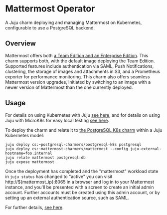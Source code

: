 # Mattermost Operator

A Juju charm deploying and managing Mattermost on Kubernetes, configurable to use a PostgreSQL backend.

## Overview

Mattermost offers both [a Team Edition and an Enterprise Edition](https://mattermost.com/pricing-feature-comparison/).
This charm supports both, with the default image deploying the Team Edition. Supported
features include authentication via SAML, Push Notifications, clustering,
the storage of images and attachments in S3, and a Prometheus exporter for
performance monitoring. This charm also offers seamless Mattermost version
upgrades, initiated by switching to an image with a newer version of
Mattermost than the one currently deployed.

## Usage

For details on using Kubernetes with Juju [see here](https://juju.is/docs/kubernetes), and for
details on using Juju with MicroK8s for easy local testing [see here](https://juju.is/docs/microk8s-cloud).

To deploy the charm and relate it to [the PostgreSQL K8s charm](https://charmhub.io/postgresql-k8s) within a Juju
Kubernetes model:

    juju deploy cs:~postgresql-charmers/postgresql-k8s postgresql
    juju deploy cs:~mattermost-charmers/mattermost --config juju-external-hostname=foo.internal
    juju relate mattermost postgresql:db
    juju expose mattermost

Once the deployment has completed and the "mattermost" workload state in `juju
status` has changed to "active" you can visit http://${mattermost_ip}:8065 in a browser and log in to
your Mattermost instance, and you'll be presented with a screen to create an
initial admin account. Further accounts must be created using this admin account, or by
setting up an external authentication source, such as SAML.

For further details, [see here](https://charmhub.io/mattermost/docs).
